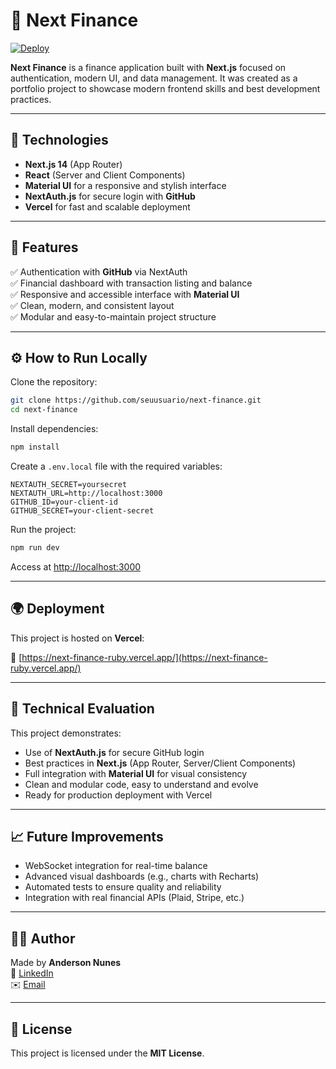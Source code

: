 # 💸 Next Finance

[![Deploy](https://img.shields.io/badge/deploy-vercel-green?style=flat-square&logo=vercel)](https://next-finance-ruby.vercel.app/)

**Next Finance** is a finance application built with **Next.js** focused on authentication, modern UI, and data management. It was created as a portfolio project to showcase modern frontend skills and best development practices.

---

## 🚀 Technologies

- **Next.js 14** (App Router)
- **React** (Server and Client Components)
- **Material UI** for a responsive and stylish interface
- **NextAuth.js** for secure login with **GitHub**
- **Vercel** for fast and scalable deployment

---

## 🧩 Features

✅ Authentication with **GitHub** via NextAuth  
✅ Financial dashboard with transaction listing and balance  
✅ Responsive and accessible interface with **Material UI**  
✅ Clean, modern, and consistent layout  
✅ Modular and easy-to-maintain project structure  

---

## ⚙️ How to Run Locally

Clone the repository:

```bash
git clone https://github.com/seuusuario/next-finance.git
cd next-finance
```

Install dependencies:

```bash
npm install
```

Create a `.env.local` file with the required variables:

```env
NEXTAUTH_SECRET=yoursecret
NEXTAUTH_URL=http://localhost:3000
GITHUB_ID=your-client-id
GITHUB_SECRET=your-client-secret
```

Run the project:

```bash
npm run dev
```

Access at [http://localhost:3000](http://localhost:3000)

---

## 🌍 Deployment

This project is hosted on **Vercel**:

🔗 [https://next-finance-ruby.vercel.app/](https://next-finance-ruby.vercel.app/)

---

## 🎯 Technical Evaluation

This project demonstrates:

- Use of **NextAuth.js** for secure GitHub login
- Best practices in **Next.js** (App Router, Server/Client Components)
- Full integration with **Material UI** for visual consistency
- Clean and modular code, easy to understand and evolve
- Ready for production deployment with Vercel

---

## 📈 Future Improvements

- WebSocket integration for real-time balance  
- Advanced visual dashboards (e.g., charts with Recharts)  
- Automated tests to ensure quality and reliability  
- Integration with real financial APIs (Plaid, Stripe, etc.)  

---

## 👨‍💻 Author

Made by **Anderson Nunes**  
🔗 [LinkedIn](https://linkedin.com/in/anderson290)  
✉️ [Email](anderson.dev290@gmail.com)

---

## 📝 License

This project is licensed under the **MIT License**.

